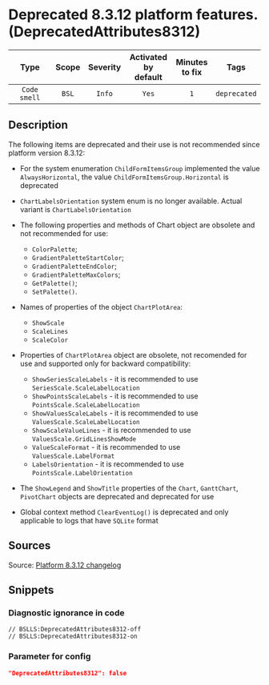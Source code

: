 # Deprecated 8.3.12 platform features. (DeprecatedAttributes8312)

|     Type     | Scope | Severity | Activated<br>by default | Minutes<br>to fix |     Tags     |
|:------------:|:-----:|:--------:|:-----------------------------:|:-----------------------:|:------------:|
| `Code smell` | `BSL` |  `Info`  |             `Yes`             |           `1`           | `deprecated` |

<!-- Блоки выше заполняются автоматически, не трогать -->
## Description
<!-- Описание диагностики заполняется вручную. Необходимо понятным языком описать смысл и схему работу -->
The following items are deprecated and their use is not recommended since platform version 8.3.12:

* For the system enumeration `ChildFormItemsGroup` implemented the value `AlwaysHorizontal`, the value `ChildFormItemsGroup.Horizontal` is deprecated
* `ChartLabelsOrientation` system enum is no longer available. Actual variant is `ChartLabelsOrientation`
* The following properties and methods of Chart object are obsolete and not recommended for use:
   * `ColorPalette`;
   * `GradientPaletteStartColor`;
   * `GradientPaletteEndColor`;
   * `GradientPaletteMaxColors`;
   * `GetPalette()`;
   * `SetPalette()`.

* Names of properties of the object `ChartPlotArea`:
   * `ShowScale`
   * `ScaleLines`
   * `ScaleColor`

* Properties of `ChartPlotArea` object are obsolete, not recomended for use and supported only for backward compatibility:
   * `ShowSeriesScaleLabels` - it is recommended to use `SeriesScale.ScaleLabelLocation`
   * `ShowPointsScaleLabels` - it is recommended to use `PointsScale.ScaleLabelLocation`
   * `ShowValuesScaleLabels` - it is recommended to use `ValuesScale.ScaleLabelLocation`
   * `ShowScaleValueLines` - it is recommended to use `ValuesScale.GridLinesShowMode`
   * `ValueScaleFormat` - it is recommended to use `ValuesScale.LabelFormat`
   * `LabelsOrientation` - it is recommended to use `PointsScale.LabelOrientation`

* The `ShowLegend` and `ShowTitle` properties of the `Chart`, `GanttChart`, `PivotChart` objects are deprecated and deprecated for use
* Global context method `ClearEventLog()` is deprecated and only applicable to logs that have `SQLite` format

## Sources
<!-- Необходимо указывать ссылки на все источники, из которых почерпнута информация для создания диагностики -->

Source: [Platform 8.3.12 changelog](https://dl04.1c.ru/content/Platform/8_3_12_1714/1cv8upd_8_3_12_1714.htm)

## Snippets

<!-- Блоки ниже заполняются автоматически, не трогать -->
### Diagnostic ignorance in code

```bsl
// BSLLS:DeprecatedAttributes8312-off
// BSLLS:DeprecatedAttributes8312-on
```

### Parameter for config

```json
"DeprecatedAttributes8312": false
```
